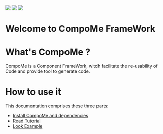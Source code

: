 ![]( https://gitlab.marger.it:10443/ruhtra/compo/-/wikis/home/CompoMe.png)
![]( https://gitlab.marger.it:10443/ruhtra/compo/badges/master/pipeline.svg)
![]( https://gitlab.marger.it:10443/ruhtra/compo/badges/master/coverage.svg)

Welcome to CompoMe FrameWork
=====================================
# What's CompoMe ?
CompoMe is a Component FrameWork, witch facilitate the re-usability of Code and provide tool to generate code.

# How to use it
This documentation comprises these three parts:
- [Install CompoMe and dependencies]()
- [Read Tutorial]()
- [Look Example]()

